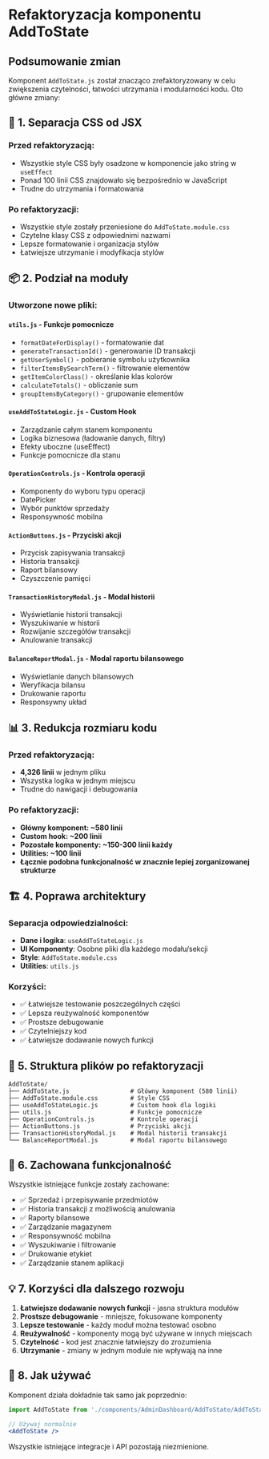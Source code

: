 # Refaktoryzacja komponentu AddToState

## Podsumowanie zmian

Komponent `AddToState.js` został znacząco zrefaktoryzowany w celu zwiększenia czytelności, łatwości utrzymania i modularności kodu. Oto główne zmiany:

## 🎨 1. Separacja CSS od JSX

### Przed refaktoryzacją:
- Wszystkie style CSS były osadzone w komponencie jako string w `useEffect`
- Ponad 100 linii CSS znajdowało się bezpośrednio w JavaScript
- Trudne do utrzymania i formatowania

### Po refaktoryzacji:
- Wszystkie style zostały przeniesione do `AddToState.module.css`
- Czytelne klasy CSS z odpowiednimi nazwami
- Lepsze formatowanie i organizacja stylów
- Łatwiejsze utrzymanie i modyfikacja stylów

## 📦 2. Podział na moduły

### Utworzone nowe pliki:

#### `utils.js` - Funkcje pomocnicze
- `formatDateForDisplay()` - formatowanie dat
- `generateTransactionId()` - generowanie ID transakcji
- `getUserSymbol()` - pobieranie symbolu użytkownika
- `filterItemsBySearchTerm()` - filtrowanie elementów
- `getItemColorClass()` - określanie klas kolorów
- `calculateTotals()` - obliczanie sum
- `groupItemsByCategory()` - grupowanie elementów

#### `useAddToStateLogic.js` - Custom Hook
- Zarządzanie całym stanem komponentu
- Logika biznesowa (ładowanie danych, filtry)
- Efekty uboczne (useEffect)
- Funkcje pomocnicze dla stanu

#### `OperationControls.js` - Kontrola operacji
- Komponenty do wyboru typu operacji
- DatePicker
- Wybór punktów sprzedaży
- Responsywność mobilna

#### `ActionButtons.js` - Przyciski akcji
- Przycisk zapisywania transakcji
- Historia transakcji
- Raport bilansowy
- Czyszczenie pamięci

#### `TransactionHistoryModal.js` - Modal historii
- Wyświetlanie historii transakcji
- Wyszukiwanie w historii
- Rozwijanie szczegółów transakcji
- Anulowanie transakcji

#### `BalanceReportModal.js` - Modal raportu bilansowego
- Wyświetlanie danych bilansowych
- Weryfikacja bilansu
- Drukowanie raportu
- Responsywny układ

## 📊 3. Redukcja rozmiaru kodu

### Przed refaktoryzacją:
- **4,326 linii** w jednym pliku
- Wszystka logika w jednym miejscu
- Trudne do nawigacji i debugowania

### Po refaktoryzacji:
- **Główny komponent: ~580 linii**
- **Custom hook: ~200 linii**
- **Pozostałe komponenty: ~150-300 linii każdy**
- **Utilities: ~100 linii**
- **Łącznie podobna funkcjonalność w znacznie lepiej zorganizowanej strukturze**

## 🏗️ 4. Poprawa architektury

### Separacja odpowiedzialności:
- **Dane i logika**: `useAddToStateLogic.js`
- **UI Komponenty**: Osobne pliki dla każdego modału/sekcji
- **Style**: `AddToState.module.css`
- **Utilities**: `utils.js`

### Korzyści:
- ✅ Łatwiejsze testowanie poszczególnych części
- ✅ Lepsza reużywalność komponentów
- ✅ Prostsze debugowanie
- ✅ Czytelniejszy kod
- ✅ Łatwiejsze dodawanie nowych funkcji

## 🔧 5. Struktura plików po refaktoryzacji

```
AddToState/
├── AddToState.js                 # Główny komponent (580 linii)
├── AddToState.module.css         # Style CSS
├── useAddToStateLogic.js         # Custom hook dla logiki
├── utils.js                      # Funkcje pomocnicze
├── OperationControls.js          # Kontrole operacji
├── ActionButtons.js              # Przyciski akcji
├── TransactionHistoryModal.js    # Modal historii transakcji
└── BalanceReportModal.js         # Modal raportu bilansowego
```

## 🚀 6. Zachowana funkcjonalność

Wszystkie istniejące funkcje zostały zachowane:
- ✅ Sprzedaż i przepisywanie przedmiotów
- ✅ Historia transakcji z możliwością anulowania
- ✅ Raporty bilansowe
- ✅ Zarządzanie magazynem
- ✅ Responsywność mobilna
- ✅ Wyszukiwanie i filtrowanie
- ✅ Drukowanie etykiet
- ✅ Zarządzanie stanem aplikacji

## 💡 7. Korzyści dla dalszego rozwoju

1. **Łatwiejsze dodawanie nowych funkcji** - jasna struktura modułów
2. **Prostsze debugowanie** - mniejsze, fokusowane komponenty
3. **Lepsze testowanie** - każdy moduł można testować osobno
4. **Reużywalność** - komponenty mogą być używane w innych miejscach
5. **Czytelność** - kod jest znacznie łatwiejszy do zrozumienia
6. **Utrzymanie** - zmiany w jednym module nie wpływają na inne

## 🔧 8. Jak używać

Komponent działa dokładnie tak samo jak poprzednio:

```jsx
import AddToState from './components/AdminDashboard/AddToState/AddToState';

// Używaj normalnie
<AddToState />
```

Wszystkie istniejące integracje i API pozostają niezmienione.
